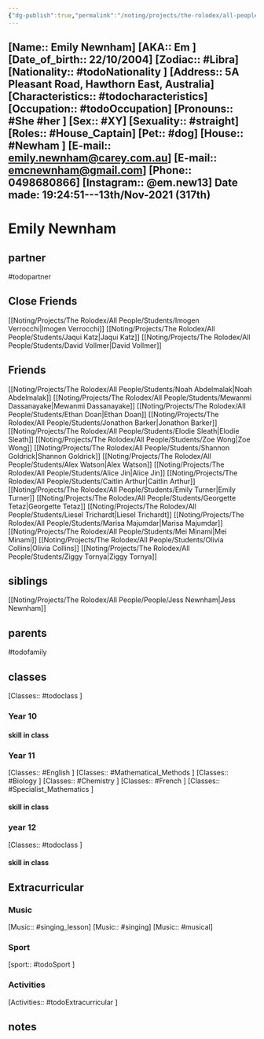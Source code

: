 ```yaml
---
{"dg-publish":true,"permalink":"/noting/projects/the-rolodex/all-people/students/emily-newnham/","dgHomeLink":true,"dgPassFrontmatter":false}
---
```


[Name:: Emily Newnham]
[AKA:: Em ]
[Date_of_birth:: 22/10/2004] 
[Zodiac:: #Libra] 
[Nationality:: #todoNationality ]
[Address:: 5A Pleasant Road, Hawthorn East, Australia]
[Characteristics::  #todocharacteristics]
[Occupation:: #todoOccupation]
[Pronouns:: #She #her ]
[Sex:: #XY]
[Sexuality:: #straight]
[Roles:: #House_Captain]
[Pet:: #dog]
[House:: #Newham ]
[E-mail:: <emily.newnham@carey.com.au>]
[E-mail:: <emcnewnham@gmail.com>]
[Phone:: 0498680866]
[Instagram:: @em.new13]
Date made: 19:24:51---13th/Nov-2021 (317th) 
---
# Emily Newnham
## partner
#todopartner
## Close Friends
[[Noting/Projects/The Rolodex/All People/Students/Imogen Verrocchi|Imogen Verrocchi]]
[[Noting/Projects/The Rolodex/All People/Students/Jaqui Katz|Jaqui Katz]]
[[Noting/Projects/The Rolodex/All People/Students/David Vollmer|David Vollmer]]
## Friends
[[Noting/Projects/The Rolodex/All People/Students/Noah Abdelmalak|Noah Abdelmalak]]
[[Noting/Projects/The Rolodex/All People/Students/Mewanmi Dassanayake|Mewanmi Dassanayake]]
[[Noting/Projects/The Rolodex/All People/Students/Ethan Doan|Ethan Doan]]
[[Noting/Projects/The Rolodex/All People/Students/Jonathon Barker|Jonathon Barker]]
[[Noting/Projects/The Rolodex/All People/Students/Elodie Sleath|Elodie Sleath]]
[[Noting/Projects/The Rolodex/All People/Students/Zoe Wong|Zoe Wong]]
[[Noting/Projects/The Rolodex/All People/Students/Shannon Goldrick|Shannon Goldrick]]
[[Noting/Projects/The Rolodex/All People/Students/Alex Watson|Alex Watson]]
[[Noting/Projects/The Rolodex/All People/Students/Alice Jin|Alice Jin]]
[[Noting/Projects/The Rolodex/All People/Students/Caitlin Arthur|Caitlin Arthur]]
[[Noting/Projects/The Rolodex/All People/Students/Emily Turner|Emily Turner]]
[[Noting/Projects/The Rolodex/All People/Students/Georgette Tetaz|Georgette Tetaz]]
[[Noting/Projects/The Rolodex/All People/Students/Liesel Trichardt|Liesel Trichardt]]
[[Noting/Projects/The Rolodex/All People/Students/Marisa Majumdar|Marisa Majumdar]]
[[Noting/Projects/The Rolodex/All People/Students/Mei Minami|Mei Minami]]
[[Noting/Projects/The Rolodex/All People/Students/Olivia Collins|Olivia Collins]]
[[Noting/Projects/The Rolodex/All People/Students/Ziggy Tornya|Ziggy Tornya]]
## siblings
[[Noting/Projects/The Rolodex/All People/People/Jess Newnham|Jess Newnham]]
## parents
#todofamily
## classes
[Classes:: #todoclass ]
### Year 10
#### skill in class
### Year 11
[Classes:: #English ]
[Classes:: #Mathematical_Methods ]
[Classes:: #Biology ]
[Classes:: #Chemistry ]
[Classes:: #French ]
[Classes:: #Specialist_Mathematics ]
#### skill in class
### year 12
[Classes:: #todoclass ]
#### skill in class
## Extracurricular
### Music
[Music:: #singing_lesson]
[Music:: #singing]
[Music:: #musical]
### Sport
[sport:: #todoSport ]
### Activities
[Activities:: #todoExtracurricular ]
## notes
